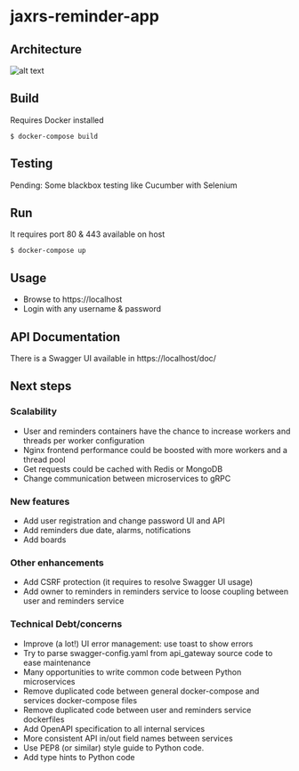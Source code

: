 # jaxrs-reminder-app

## Architecture

![alt text](https://github.com/slarre/jaxrs-reminder-app/blob/d89bdc3f19cf19302b53441106c9fbc9c9f566e0/solution_architecture.png)

## Build

Requires Docker installed

`$ docker-compose build`

## Testing

Pending: Some blackbox testing like Cucumber with Selenium

## Run

It requires port 80 & 443 available on host

`$ docker-compose up`

## Usage

* Browse to https://localhost
* Login with any username & password

## API Documentation

There is a Swagger UI available in https://localhost/doc/

## Next steps

### Scalability

* User and reminders containers have the chance to increase workers and threads per worker configuration
* Nginx frontend performance could be boosted with more workers and a thread pool
* Get requests could be cached with Redis or MongoDB
* Change communication between microservices to gRPC

### New features

* Add user registration and change password UI and API
* Add reminders due date, alarms, notifications
* Add boards

### Other enhancements

* Add CSRF protection (it requires to resolve Swagger UI usage)
* Add owner to reminders in reminders service to loose coupling between user and reminders service

### Technical Debt/concerns

* Improve (a lot!) UI error management: use toast to show errors
* Try to parse swagger-config.yaml from api_gateway source code to ease maintenance
* Many opportunities to write common code between Python microservices
* Remove duplicated code between general docker-compose and services docker-compose files
* Remove duplicated code between user and reminders service dockerfiles
* Add OpenAPI specification to all internal services
* More consistent API in/out field names between services
* Use PEP8 (or similar) style guide to Python code.
* Add type hints to Python code
